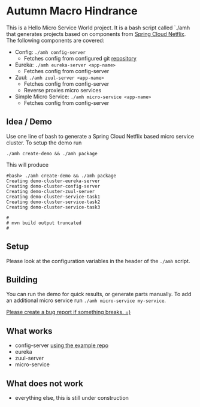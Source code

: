 # Autumn Macro Hindrance

This is a Hello Micro Service World project. It is a bash script called `./amh that generates projects based on components from [Spring Cloud Netflix][3].
The following components are covered:

- Config: `./amh config-server`
	- Fetches config from configured git [repository][2]
- Eureka: `./amh eureka-server <app-name>`
	- Fetches config from config-server
- Zuul: `./amh zuul-server <app-name>`
	- Fetches config from config-server
	- Reverse proxies micro services
- Simple Micro Service: `./amh micro-service <app-name>`
	- Fetches config from config-server

## Idea / Demo

Use one line of bash to generate a Spring Cloud Netflix based micro service cluster.
To setup the demo run

```
./amh create-demo && ./amh package
```

This will produce

```
#bash> ./amh create-demo && ./amh package
Creating demo-cluster-eureka-server
Creating demo-cluster-config-server
Creating demo-cluster-zuul-server
Creating demo-cluster-service-task1
Creating demo-cluster-service-task2
Creating demo-cluster-service-task3

#
# mvn build output truncated
#
```

## Setup
Please look at the configuration variables in the header of the `./amh` script.

## Building

You can run the demo for quick results, or generate parts manually.
To add an additional micro service run `./amh micro-service my-service`.

[Please create a bug report if something breaks. =)][1]

## What works
- config-server [using the example repo][2]
- eureka
- zuul-server
- micro-service


## What does not work
- everything else, this is still under construction

[1]: https://github.com/uvwxy/autumn-macro-hindrance/issues
[2]: https://github.com/uvwxy/amh-demo-cluster-config
[3]: http://cloud.spring.io/spring-cloud-static/spring-cloud-netflix/1.1.5.RELEASE/